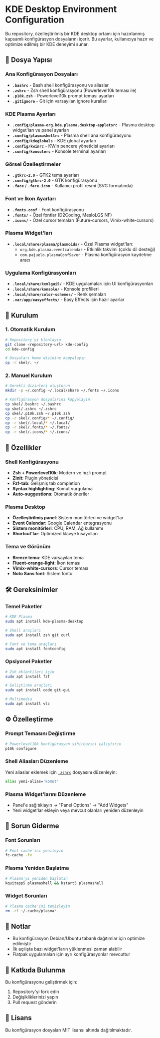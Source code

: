 # KDE Desktop Environment Configuration

Bu repository, özelleştirilmiş bir KDE desktop ortamı için hazırlanmış kapsamlı konfigürasyon dosyalarını içerir. Bu ayarlar, kullanıcıya hazır ve optimize edilmiş bir KDE deneyimi sunar.

## 📁 Dosya Yapısı

### Ana Konfigürasyon Dosyaları
- **`.bashrc`** - Bash shell konfigürasyonu ve aliaslar
- **`.zshrc`** - Zsh shell konfigürasyonu (Powerlevel10k teması ile)
- **`.p10k.zsh`** - Powerlevel10k prompt teması ayarları
- **`.gitignore`** - Git için varsayılan ignore kuralları

### KDE Plasma Ayarları
- **`.config/plasma-org.kde.plasma.desktop-appletsrc`** - Plasma desktop widget'ları ve panel ayarları
- **`.config/plasmashellrc`** - Plasma shell ana konfigürasyonu
- **`.config/kdeglobals`** - KDE global ayarları
- **`.config/kwinrc`** - KWin pencere yöneticisi ayarları
- **`.config/konsolerc`** - Konsole terminal ayarları

### Görsel Özelleştirmeler
- **`.gtkrc-2.0`** - GTK2 tema ayarları
- **`.config/gtkrc-2.0`** - GTK konfigürasyonu
- **`.face`** / **`.face.icon`** - Kullanıcı profil resmi (SVG formatında)

### Font ve İkon Ayarları
- **`.fonts.conf`** - Font konfigürasyonu
- **`.fonts/`** - Özel fontlar (D2Coding, MesloLGS NF)
- **`.icons/`** - Özel cursor temaları (Future-cursors, Vimix-white-cursors)

### Plasma Widget'ları
- **`.local/share/plasma/plasmoids/`** - Özel Plasma widget'ları:
  - `org.kde.plasma.eventcalendar` - Etkinlik takvimi (çoklu dil desteği)
  - `com.pajuelo.plasmaConfSaver` - Plasma konfigürasyon kaydetme aracı

### Uygulama Konfigürasyonları
- **`.local/share/kxmlgui5/`** - KDE uygulamaları için UI konfigürasyonları
- **`.local/share/konsole/`** - Konsole profilleri
- **`.local/share/color-schemes/`** - Renk şemaları
- **`.var/app/easyeffects/`** - Easy Effects için hazır ayarlar

## 🚀 Kurulum

### 1. Otomatik Kurulum
```bash
# Repository'yi klonlayın
git clone <repository-url> kde-config
cd kde-config

# Dosyaları home dizinine kopyalayın
cp -r skel/. ~/
```

### 2. Manuel Kurulum
```bash
# Gerekli dizinleri oluşturun
mkdir -p ~/.config ~/.local/share ~/.fonts ~/.icons

# Konfigürasyon dosyalarını kopyalayın
cp skel/.bashrc ~/.bashrc
cp skel/.zshrc ~/.zshrc
cp skel/.p10k.zsh ~/.p10k.zsh
cp -r skel/.config/* ~/.config/
cp -r skel/.local/* ~/.local/
cp -r skel/.fonts/* ~/.fonts/
cp -r skel/.icons/* ~/.icons/
```

## 🎨 Özellikler

### Shell Konfigürasyonu
- **Zsh + Powerlevel10k**: Modern ve hızlı prompt
- **Zinit**: Plugin yöneticisi
- **Fzf-tab**: Gelişmiş tab completion
- **Syntax highlighting**: Komut vurgulama
- **Auto-suggestions**: Otomatik öneriler

### Plasma Desktop
- **Özelleştirilmiş panel**: Sistem monitörleri ve widget'lar
- **Event Calendar**: Google Calendar entegrasyonu
- **Sistem monitörleri**: CPU, RAM, Ağ kullanımı
- **Shortcut'lar**: Optimized klavye kısayolları

### Tema ve Görünüm
- **Breeze tema**: KDE varsayılan tema
- **Fluent-orange-light**: İkon teması
- **Vimix-white-cursors**: Cursor teması
- **Noto Sans font**: Sistem fontu

## 🛠 Gereksinimler

### Temel Paketler
```bash
# KDE Plasma
sudo apt install kde-plasma-desktop

# Shell araçları
sudo apt install zsh git curl

# Font ve tema araçları
sudo apt install fontconfig
```

### Opsiyonel Paketler
```bash
# Zsh eklentileri için
sudo apt install fzf

# Geliştirme araçları
sudo apt install code git-gui

# Multimedia
sudo apt install vlc
```

## ⚙️ Özelleştirme

### Prompt Temasını Değiştirme
```bash
# Powerlevel10k konfigürasyon sihirbazını çalıştırın
p10k configure
```

### Shell Aliasları Düzenleme
Yeni aliaslar eklemek için [`.zshrc`](.zshrc) dosyasını düzenleyin:
```bash
alias yeni-alias='komut'
```

### Plasma Widget'larını Düzenleme
- Panel'e sağ tıklayın → "Panel Options" → "Add Widgets"
- Yeni widget'lar ekleyin veya mevcut olanları yeniden düzenleyin


## 🔧 Sorun Giderme



### Font Sorunları
```bash
# Font cache'ini yenileyin
fc-cache -fv
```

### Plasma Yeniden Başlatma
```bash
# Plasma'yı yeniden başlatın
kquitapp5 plasmashell && kstart5 plasmashell
```

### Widget Sorunları
```bash
# Plasma cache'ini temizleyin
rm -rf ~/.cache/plasma*
```

## 📝 Notlar

- Bu konfigürasyon Debian/Ubuntu tabanlı dağıtımlar için optimize edilmiştir
- İlk açılışta bazı widget'ların yüklenmesi zaman alabilir
- Flatpak uygulamaları için ayrı konfigürasyonlar mevcuttur

## 🤝 Katkıda Bulunma

Bu konfigürasyonu geliştirmek için:
1. Repository'yi fork edin
2. Değişikliklerinizi yapın
3. Pull request gönderin

## 📄 Lisans

Bu konfigürasyon dosyaları MIT lisansı altında dağıtılmaktadır.